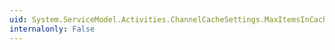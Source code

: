 ```yaml
---
uid: System.ServiceModel.Activities.ChannelCacheSettings.MaxItemsInCache
internalonly: False
---
```

